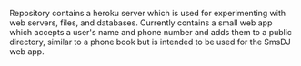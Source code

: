 Repository contains a heroku server which is used for experimenting with web servers, files, and databases. Currently contains a small web app which accepts a user's name and phone number and adds them to a public directory, similar to a phone book but is intended to be used for the SmsDJ web app.